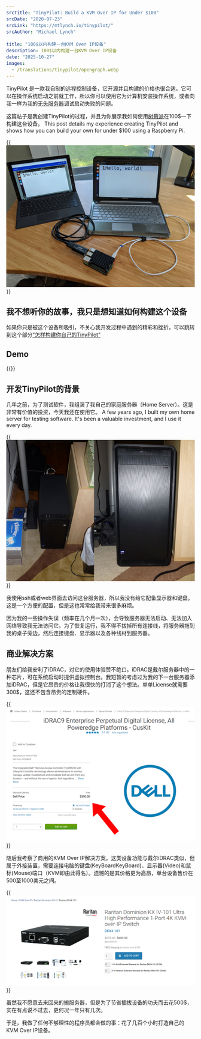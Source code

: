 ```yaml
---
srcTitle: "TinyPilot: Build a KVM Over IP for Under $100"
srcDate: "2020-07-23"
srcLink: "https://mtlynch.io/tinypilot/"
srcAuthor: "Michael Lynch"

title: "100$以内构建一台KVM Over IP设备"
description: 100$以内构建一台KVM Over IP设备
date: "2025-10-27"
images:
  - /translations/tinypilot/opengraph.webp
---
```


TinyPilot 是一款我自制的远程控制设备，它开源并且构建的价格也很合适。它可以在操作系统启动之前就工作，所以你可以使用它为计算机安装操作系统，或者向我一样为我的[无头服务器](https://mtlynch.io/building-a-vm-homelab/)调试启动失败的问题。

这篇帖子是我创建TinyPilot的过程，并且为你展示我如何使用[树莓派](https://www.raspberrypi.com/)在100$一下构建这台设备。
This post details my experience creating TinyPilot and shows how you can build your own for under $100 using a Raspberry Pi.

{{<img src="win-ubuntu.jpg" alt="使用TinyPilot 连接两台电脑的照片" max-width="600px" caption="通过TinyPilot在Surface上的Chrome控制Ubuntu 笔记本电脑" has-border="false">}}

## 我不想听你的故事，我只是想知道如何构建这个设备

如果你只是被这个设备所吸引，不关心我开发过程中遇到的精彩和挫折，可以跳转到这个部分["怎样构建你自己的TinyPilot"](#Demo)

## Demo

{{<youtube IF-AyHJ8DOI>}}

## 开发TinyPilot的背景

几年之前，为了测试软件，我组装了我自己的家庭服务器（Home Server）。这是非常有价值的投资，今天我还在使用它。
A few years ago, I built my own home server for testing software. It's been a valuable investment, and I use it every day.

{{<img src="homelab-server.jpg" alt="Photo of my homelab VM server" caption="我于2017年搭建的用于托管虚拟机的Home Lab" max-width="650px" has-border="false">}}

我使用ssh或者web界面去访问这台服务器，所以我没有给它配备显示器和键盘。这是一个方便的配置，但是这也常常给我带来很多麻烦。

因为我的一些操作失误（频率在几个月一次），会导致服务器无法启动、无法加入网络导致我无法访问它。为了恢复运行，我不得不拔掉所有连接线，将服务器拖到我的桌子旁边，然后连接键盘、显示器以及各种线材到服务器。

## 商业解决方案

朋友们给我安利了iDRAC，对它的使用体验赞不绝口。iDRAC是戴尔服务器中的一种芯片，可在系统启动时提供虚拟控制台。我短暂的考虑过为我的下一台服务器添加iDRAC，但是它昂贵的价格让我很快的打消了这个想法。单单License就需要300$，这还不包含昂贵的定制硬件。

{{<img src="idrac-price.png" alt="Screenshot of $300 price for iDRAC 9 Enterprise license" caption="戴尔iDRAC技术的许可证费用为每台机器300美元，不包括硬件成本" max-width="700px">}}

随后我考察了商用的KVM Over IP解决方案。这类设备功能与戴尔iDRAC类似，但属于外接装置，需要连接电脑的键盘(KeyBoardKeyBoard)、显示器(Video)和鼠标(Mouse)端口（KVM即由此得名）。遗憾的是其价格更为高昂，单台设备售价在500至1000美元之间。

{{<img src="raritan-kvm.png" alt="Screenshot of purchsase page for Raritan Dominion KVM over IP" caption="商用的KVM Over IP设备的价格在500$~1000$" max-width="800px">}}

虽然我不愿意去来回来的搬服务器，但是为了节省插拔设备的功夫而去花500$，实在有点说不过去，更何况一年只有几次。

于是，我做了任何不够理性的程序员都会做的事：花了几百个小时打造自己的KVM Over IP设备。